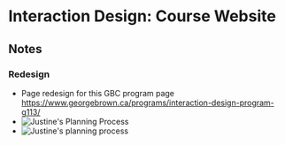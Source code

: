 # Interaction Design: Course Website 
## Notes
### Redesign 
- Page redesign for this GBC program page https://www.georgebrown.ca/programs/interaction-design-program-g113/
- ![Justine's Planning Process](planning/planningprocess_01_v02.jpg)
- ![Justine's planning process](planning/planningprocess_02.jpeg)


